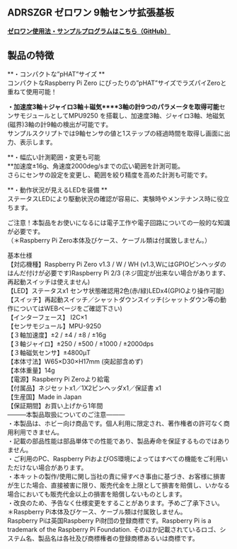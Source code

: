 <!--
---
name: ADRSZGR
class: board
type: other
formfactor: pHAT
manufacturer: BitTradeOne
description: ADRSZGR ゼロワン ９軸センサ拡張基板
url: http://bit-trade-one.co.jp/adrszgr/
github: https://github.com/bit-trade-one/RasPi-Zero-One-Series/tree/master/3rd/ADRSZGR_9-Axis_Gyro
buy: 
image: 'adrszgr.png'
pincount: 40
eeprom: no
power:
  '1':
  '2':
ground:
  '6':
  '9':
  '14':
  '20':
  '25':
  '30':
  '34':
  '39':
pin:
  '3':
    mode: i2c
  '5':
    mode: i2c
  '7':
    name: Enable
    mode: output
    active: high
  '26':
    name: Enable
    mode: output
    active: high
  '24':
    name: Enable
    mode: output
    active: high
  '21':
    name: Enable
    mode: output
    active: high
  '19':
    name: Enable
    mode: output
    active: high
  '8':
    name: Enable
    mode: output
    active: high
  '10':
    name: Enable
    mode: output
    active: high
  '12':
    name: Enable
    mode: output
    active: high
  '31':
    name: ShutDownSW
    mode: input
    active: low
  '37':
    name: StatusLED
    mode: output
    active: high
i2c:
  '0x00':
    name: device display name
    device: chip name
-->
ADRSZGR ゼロワン 9軸センサ拡張基板
----------------------
<!--
<img alt="" class="wp-image-8144" sizes="(max-width: 696px) 100vw, 696px" src="http://bit-trade-one.co.jp/wp/wp-content/uploads/2018/09/f7c31cba9c5a24f034b6f5b10550eaf6.jpg" srcset="http://bit-trade-one.co.jp/wp/wp-content/uploads/2018/09/f7c31cba9c5a24f034b6f5b10550eaf6.jpg 696w, http://bit-trade-one.co.jp/wp/wp-content/uploads/2018/09/f7c31cba9c5a24f034b6f5b10550eaf6-300x129.jpg 300w"/>

![](data:image/svg+xml,%3Csvg%20xmlns=%22http://www.w3.org/2000/svg%22%20viewBox=%220%200%20%20%22%3E%3C/svg%3E)
-->

**[ゼロワン使用法・サンプルプログラムはこちら（GitHub）](https://github.com/bit-trade-one/RasPi-Zero-One-Series)**

製品の特徴 
------

  
**・コンパクトな”pHAT”サイズ   **        
コンパクトなRaspberry Pi Zero にぴったりの”pHAT”サイズでラズパイZeroと重ねて使用可能！    
  
**・加速度****3軸＋ジャイロ****3軸＋磁気****3軸の計9つのパラメータを取得可能**センサモジュールとしてMPU9250 を搭載し、加速度3軸、ジャイロ3軸、地磁気(磁界)3軸の計9軸の検出が可能です。  
サンプルスクリプトでは9軸センサの値と1ステップの経過時間を取得し画面に出力、表示します。  
  
**・幅広い計測範囲・変更も可能  
**加速度±16g、角速度2000deg/sまでの広い範囲を計測可能。  
さらにセンサの設定を変更し、範囲を絞り精度を高めた計測も可能です。  
  

**・動作状況が見えるLEDを装備      **    
ステータスLEDにより駆動状況の確認が容易に、実験時やメンテナンス時に役立ちます。

ご注意！本製品をお使いになるには電子工作や電子回路についての一般的な知識が必要です。  
（＊Raspberry Pi Zero本体及びケース、ケーブル類は付属致しません。）    
<!--
<img alt="" class="wp-image-8145" sizes="(max-width: 694px) 100vw, 694px" src="http://bit-trade-one.co.jp/wp/wp-content/uploads/2018/09/a45b5724c0b8bdf3369481b229fc6e0f.png" srcset="http://bit-trade-one.co.jp/wp/wp-content/uploads/2018/09/a45b5724c0b8bdf3369481b229fc6e0f.png 694w, http://bit-trade-one.co.jp/wp/wp-content/uploads/2018/09/a45b5724c0b8bdf3369481b229fc6e0f-300x74.png 300w"/>

![](data:image/svg+xml,%3Csvg%20xmlns=%22http://www.w3.org/2000/svg%22%20viewBox=%220%200%20%20%22%3E%3C/svg%3E)
-->

基本仕様  
【対応機種】Raspberry Pi Zero v1.3 / W / WH (v1.3,WにはGPIOピンヘッダのはんだ付けが必要です)Raspberry Pi 2/3 (ネジ固定が出来ない場合があります、再起動スイッチは使えません)  
【LED】ステータスx1 センサ状態確認用2色(赤/緑)LEDx4(GPIOより操作可能)  
【スイッチ】再起動スイッチ／シャットダウンスイッチ(シャットダウン等の動作についてはWEBページをご確認下さい)  
【インターフェース】 I2C×1  
【センサモジュール】MPU-9250  
【３軸加速度】±2 / ±4 / ±8 / ±16g  
【３軸ジャイロ】±250 / ±500 / ±1000 / ±2000dps  
【３軸磁気センサ】±4800μT  
【本体寸法】W65×D30×H17mm (突起部含めず)  
【本体重量】14g  
【電源】Raspberry Pi Zeroより給電  
【付属品】ネジセットx1／1X2ピンヘッダx1／保証書 x1  
【生産国】Made in Japan  
【保証期間】お買い上げから1年間  
―――本製品取扱についてのご注意―――  
・本製品は、ホビー向け商品です。個人利用に限定され、著作権者の許可なく商用利用できません。  
・記載の部品性能は部品単体での性能であり、製品寿命を保証するものではありません。  
・ご利用のPC、Raspberry PiおよびOS環境によってはすべての機能をご利用いただけない場合があります。  
・本キットの製作/使用に関し当社の責に帰すべき事由に基づき、お客様に損害が生じた場合、直接被害に限り、販売代金を上限として損害を賠償し、いかなる場合においても販売代金以上の損害を賠償しないものとします。  
・改良のため、予告なく仕様変更をすることがあります。予めご了承下さい。  
＊Raspberry Pi本体及びケース、ケーブル類は付属致しません。  
Raspberry Piは英国Raspberry Pi財団の登録商標です。Raspberry Pi is a trademark of the Raspberry Pi Foundation. そのほか記載されているロゴ、システム名、製品名は各社及び商標権者の登録商標あるいは商標です。
